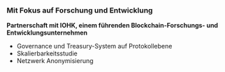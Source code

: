 ### Mit Fokus auf Forschung und Entwicklung
**Partnerschaft mit IOHK, einem führenden Blockchain-Forschungs- und Entwicklungsunternehmen**
- Governance und Treasury-System auf Protokollebene
- Skalierbarkeitsstudie
- Netzwerk Anonymisierung
